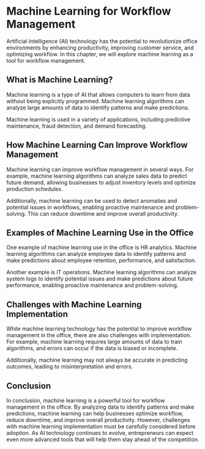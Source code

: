 Machine Learning for Workflow Management
======================================================================================================

Artificial intelligence (AI) technology has the potential to revolutionize office environments by enhancing productivity, improving customer service, and optimizing workflow. In this chapter, we will explore machine learning as a tool for workflow management.

What is Machine Learning?
-------------------------

Machine learning is a type of AI that allows computers to learn from data without being explicitly programmed. Machine learning algorithms can analyze large amounts of data to identify patterns and make predictions.

Machine learning is used in a variety of applications, including predictive maintenance, fraud detection, and demand forecasting.

How Machine Learning Can Improve Workflow Management
----------------------------------------------------

Machine learning can improve workflow management in several ways. For example, machine learning algorithms can analyze sales data to predict future demand, allowing businesses to adjust inventory levels and optimize production schedules.

Additionally, machine learning can be used to detect anomalies and potential issues in workflows, enabling proactive maintenance and problem-solving. This can reduce downtime and improve overall productivity.

Examples of Machine Learning Use in the Office
----------------------------------------------

One example of machine learning use in the office is HR analytics. Machine learning algorithms can analyze employee data to identify patterns and make predictions about employee retention, performance, and satisfaction.

Another example is IT operations. Machine learning algorithms can analyze system logs to identify potential issues and make predictions about future performance, enabling proactive maintenance and problem-solving.

Challenges with Machine Learning Implementation
-----------------------------------------------

While machine learning technology has the potential to improve workflow management in the office, there are also challenges with implementation. For example, machine learning requires large amounts of data to train algorithms, and errors can occur if the data is biased or incomplete.

Additionally, machine learning may not always be accurate in predicting outcomes, leading to misinterpretation and errors.

Conclusion
----------

In conclusion, machine learning is a powerful tool for workflow management in the office. By analyzing data to identify patterns and make predictions, machine learning can help businesses optimize workflow, reduce downtime, and improve overall productivity. However, challenges with machine learning implementation must be carefully considered before adoption. As AI technology continues to evolve, entrepreneurs can expect even more advanced tools that will help them stay ahead of the competition.
